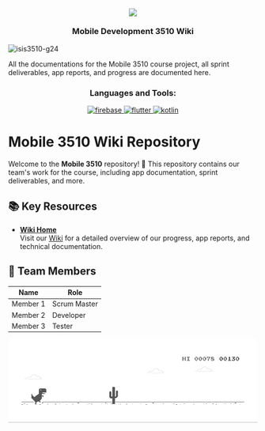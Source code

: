 <h3 align="center">
  <img src="https://i.giphy.com/media/KzJkzjggfGN5Py6nkT/200.webp" width="150">
  
  Mobile Development 3510 Wiki <br>
</h3>

<p align="left"> <img src="https://komarev.com/ghpvc/?username=isis3510-g24&label=Profile%20views&color=0e75b6&style=flat" alt="isis3510-g24" /> </p>

All the documentations for the Mobile 3510 course project, all sprint deliverables, app reports, and progress are documented here.

<h3 align="center">Languages and Tools:</h3>
<p align="center">
  <a href="https://firebase.google.com/" target="_blank" rel="noreferrer">
    <img src="https://www.vectorlogo.zone/logos/firebase/firebase-icon.svg" alt="firebase" width="80" height="80"/>
  </a>
  <a href="https://flutter.dev" target="_blank" rel="noreferrer">
    <img src="https://www.vectorlogo.zone/logos/flutterio/flutterio-icon.svg" alt="flutter" width="80" height="80"/>
  </a>
  <a href="https://kotlinlang.org" target="_blank" rel="noreferrer">
    <img src="https://www.vectorlogo.zone/logos/kotlinlang/kotlinlang-icon.svg" alt="kotlin" width="80" height="80"/>
  </a>
</p>


# Mobile 3510 Wiki Repository

Welcome to the **Mobile 3510** repository! 🎉 This repository contains our team's work for the course, including app documentation, sprint deliverables, and more.

## 📚 Key Resources
- [**Wiki Home**](https://github.com/isis-3510-g22/wiki/wiki)  
  Visit our [Wiki](https://github.com/isis-3510-g22/wiki/wiki)  for a detailed overview of our progress, app reports, and technical documentation.

## 👥 Team Members
| Name         | Role                |
|--------------|---------------------|
| Member 1     | Scrum Master        |
| Member 2     | Developer           |
| Member 3     | Tester              |

![Dino](https://raw.githubusercontent.com/sanket9006/sanket9006/master/dino.gif)

